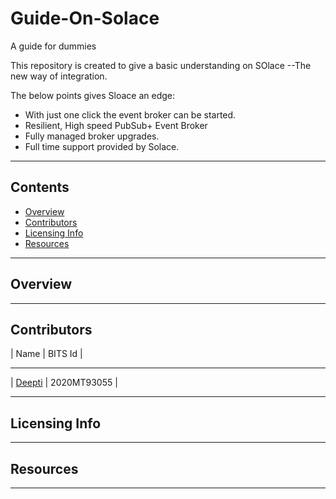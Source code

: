 # Guide-On-Solace

A guide for dummies

This repository is created to give a basic understanding on SOlace 
--The new way of integration.

The below points gives Sloace an edge:

- With just one click the event broker can be started.
- Resilient, High speed PubSub+ Event Broker
- Fully managed broker upgrades.
- Full time support provided by Solace.

---------------------------------------------

## Contents

* [Overview](#overview)
* [Contributors](#contributors)
* [Licensing Info](#licensing-info)
* [Resources](#resources)

-----------------------------------------

## Overview

-----------------------------------------

## Contributors

 | Name | BITS Id |
  ------ ----------
 | [Deepti](https://github.com/deepti810) | 2020MT93055 |


------------------------------------------

## Licensing Info

-------------------------------------------

## Resources


--------------------------------------------
